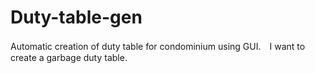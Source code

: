 # Duty-table-gen
Automatic creation of duty table for condominium using GUI.　I want to create a garbage duty table.
